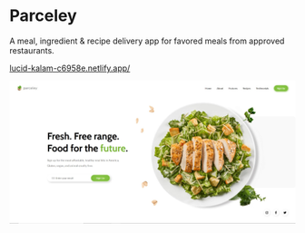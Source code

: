 # Parceley

A meal, ingredient & recipe delivery app for favored meals from approved restaurants. 

[lucid-kalam-c6958e.netlify.app/](https://lucid-kalam-c6958e.netlify.app/ "Parceley website link")

[![Screenshot of Parceley website](screenshot.jpg "Parceley Website Screenshot")](https://lucid-kalam-c6958e.netlify.app/ "Parceley website Link")